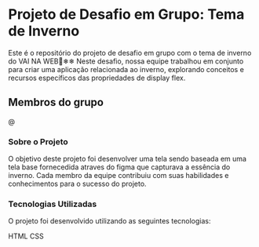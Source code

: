 # Projeto de Desafio em Grupo: Tema de Inverno
Este é o repositório do projeto de desafio em grupo com o tema de inverno do VAI NA WEB🥶❄❄
Neste desafio, nossa equipe trabalhou em conjunto para criar uma aplicação relacionada ao inverno, explorando conceitos e recursos específicos das propriedades de display flex.

## Membros do grupo

@

### Sobre o Projeto
O objetivo deste projeto foi desenvolver uma tela sendo baseada em uma tela base fornecedida atraves do figma  que capturava a essência do inverno. Cada membro da equipe contribuiu com suas habilidades e conhecimentos para o sucesso do projeto.

### Tecnologias Utilizadas
O projeto foi desenvolvido utilizando as seguintes tecnologias:

HTML
CSS


